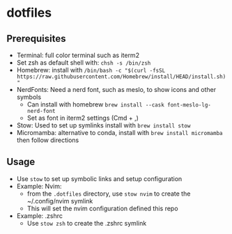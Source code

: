 # dotfiles

## Prerequisites
- Terminal: full color terminal such as iterm2
- Set zsh as default shell with: `chsh -s /bin/zsh`
- Homebrew: install with `/bin/bash -c "$(curl -fsSL https://raw.githubusercontent.com/Homebrew/install/HEAD/install.sh)"`
- NerdFonts: Need a nerd font, such as meslo, to show icons and other symbols
  - Can install with homebrew `brew install --cask font-meslo-lg-nerd-font`
  - Set as font in iterm2 settings (Cmd + ,)
- Stow: Used to set up symlinks install with `brew install stow`
- Micromamba: alternative to conda, install with `brew install micromamba` then follow directions

## Usage
- Use `stow` to set up symbolic links and setup configuration
- Example: Nvim:
  - from the `.dotfiles` directory, use `stow nvim` to create the ~/.config/nvim symlink
  - This will set the nvim configuration defined this repo
- Example: .zshrc
  - Use `stow zsh` to create the .zshrc symlink
